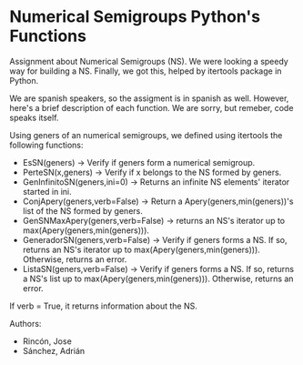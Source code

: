 # Numerical Semigroups Python's Functions
Assignment about Numerical Semigroups (NS). We were looking a speedy way for building a NS. Finally, we got this, helped by itertools package in Python.

We are spanish speakers, so the assigment is in spanish as well. However, here's a brief description of each function.
We are sorry, but remeber, code speaks itself.

Using geners of an numerical semigroups, we defined using itertools the following functions:
- EsSN(geners) -> Verify if geners form a numerical semigroup.
- PerteSN(x,geners) -> Verify if x belongs to the NS formed by geners.
- GenInfinitoSN(geners,ini=0) -> Returns an infinite NS elements' iterator started in ini.
- ConjApery(geners,verb=False) -> Return a Apery(geners,min(geners))'s list of the NS formed by geners.
- GenSNMaxApery(geners,verb=False) -> returns an NS's iterator up to max(Apery(geners,min(geners))).
- GeneradorSN(geners,verb=False) -> Verify if geners forms a NS. If so, returns an NS's iterator up to max(Apery(geners,min(geners))). Otherwise, returns an error.
- ListaSN(geners,verb=False) -> Verify if geners forms a NS. If so, returns a NS's list up to max(Apery(geners,min(geners))). Otherwise, returns an error.

If verb = True, it returns information about the NS.

Authors:  
 - Rincón, Jose
 - Sánchez, Adrián
